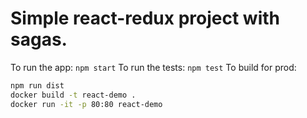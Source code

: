 Simple react-redux project with sagas.
======================================

To run the app: `npm start`
To run the tests: `npm test`
To build for prod:
```bash
npm run dist
docker build -t react-demo .
docker run -it -p 80:80 react-demo
```
